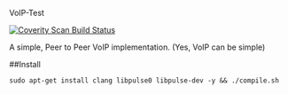 VoIP-Test

<a href="https://scan.coverity.com/projects/4741">
  <img alt="Coverity Scan Build Status"
       src="https://scan.coverity.com/projects/4741/badge.svg"/>
</a>

A simple, Peer to Peer VoIP implementation. (Yes, VoIP can be simple)

##Install

    sudo apt-get install clang libpulse0 libpulse-dev -y && ./compile.sh
